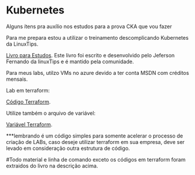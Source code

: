 # Kubernetes
Alguns ítens pra auxílio nos estudos para a prova CKA que vou fazer

Para me prepara estou a utilizar o treinamento descomplicando Kubernetes da LinuxTips.

[Livro para Estudos](https://livro.descomplicandokubernetes.com.br).
  Este livro foi escrito e desenvolvido pelo Jeferson Fernando da linuxTips e é mantido pela comunidade.

Para meus labs, utilzo VMs no azure devido a ter conta MSDN com créditos mensais.

Lab em terraform:

 [Código Terraform](https://github.com/Renanmsampaio/Kubernetes/blob/main/main.tf).
 
 Utilize também o arquivo de variável: 
 
 [Variável Terraform](https://github.com/Renanmsampaio/Kubernetes/blob/main/var.tf).
 
***lembrando é um código simples para somente acelerar o processo de criação de LABs, caso deseje utilizar terraform em sua empresa, deve ser levado em consideração outra estrutura de código.


#Todo material e linha de comando exceto os códigos em terraform foram extraidos do livro na descrição acima.
